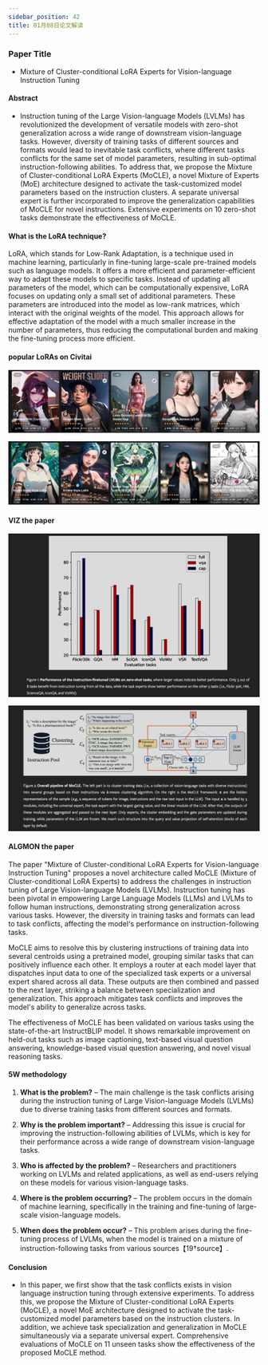 ```yaml
---
sidebar_position: 42
title: 01月08日论文解读
---
```


### Paper Title
* Mixture of Cluster-conditional LoRA Experts for Vision-language Instruction Tuning

#### Abstract
* Instruction tuning of the Large Vision-language Models (LVLMs) has revolutionized the development of versatile models with zero-shot generalization across a wide range of downstream vision-language tasks. However, diversity of training tasks of different sources and formats would lead to inevitable task conflicts, where different tasks conflicts for the same set of model parameters, resulting in sub-optimal instruction-following abilities. To address that, we propose the Mixture of Cluster-conditional LoRA Experts (MoCLE), a novel Mixture of Experts (MoE) architecture designed to activate the task-customized model parameters based on the instruction clusters. A separate universal expert is further incorporated to improve the generalization capabilities of MoCLE for novel instructions. Extensive experiments on 10 zero-shot tasks demonstrate the effectiveness of MoCLE.

#### What is the LoRA technique?
LoRA, which stands for Low-Rank Adaptation, is a technique used in machine learning, particularly in fine-tuning large-scale pre-trained models such as language models. It offers a more efficient and parameter-efficient way to adapt these models to specific tasks. Instead of updating all parameters of the model, which can be computationally expensive, LoRA focuses on updating only a small set of additional parameters. These parameters are introduced into the model as low-rank matrices, which interact with the original weights of the model. This approach allows for effective adaptation of the model with a much smaller increase in the number of parameters, thus reducing the computational burden and making the fine-tuning process more efficient.

#### popular LoRAs on Civitai
![](./20240108/lora.1.png)

![](./20240108/lora.2.png)

#### VIZ the paper
![](./20240108/fig.1.png)

![](./20240108/fig.2.png)

#### ALGMON the paper
The paper "Mixture of Cluster-conditional LoRA Experts for Vision-language Instruction Tuning" proposes a novel architecture called MoCLE (Mixture of Cluster-conditional LoRA Experts) to address the challenges in instruction tuning of Large Vision-language Models (LVLMs). Instruction tuning has been pivotal in empowering Large Language Models (LLMs) and LVLMs to follow human instructions, demonstrating strong generalization across various tasks. However, the diversity in training tasks and formats can lead to task conflicts, affecting the model's performance on instruction-following tasks.

MoCLE aims to resolve this by clustering instructions of training data into several centroids using a pretrained model, grouping similar tasks that can positively influence each other. It employs a router at each model layer that dispatches input data to one of the specialized task experts or a universal expert shared across all data. These outputs are then combined and passed to the next layer, striking a balance between specialization and generalization. This approach mitigates task conflicts and improves the model's ability to generalize across tasks.

The effectiveness of MoCLE has been validated on various tasks using the state-of-the-art InstructBLIP model. It shows remarkable improvement on held-out tasks such as image captioning, text-based visual question answering, knowledge-based visual question answering, and novel visual reasoning tasks.

#### 5W methodology
1. **What is the problem?** – The main challenge is the task conflicts arising during the instruction tuning of Large Vision-language Models (LVLMs) due to diverse training tasks from different sources and formats.

2. **Why is the problem important?** – Addressing this issue is crucial for improving the instruction-following abilities of LVLMs, which is key for their performance across a wide range of downstream vision-language tasks.

3. **Who is affected by the problem?** – Researchers and practitioners working on LVLMs and related applications, as well as end-users relying on these models for various vision-language tasks.

4. **Where is the problem occurring?** – The problem occurs in the domain of machine learning, specifically in the training and fine-tuning of large-scale vision-language models.

5. **When does the problem occur?** – This problem arises during the fine-tuning process of LVLMs, when the model is trained on a mixture of instruction-following tasks from various sources【19†source】.

#### Conclusion
* In this paper, we first show that the task conflicts exists in vision language instruction tuning through extensive experiments. To address this, we propose the Mixture of Cluster-conditional LoRA Experts (MoCLE), a novel MoE architecture designed to activate the task-customized model parameters based on the instruction clusters. In addition, we achieve task specialization and generalization in MoCLE simultaneously via a separate universal expert. Comprehensive evaluations of MoCLE on 11 unseen tasks show the effectiveness of the proposed MoCLE method.